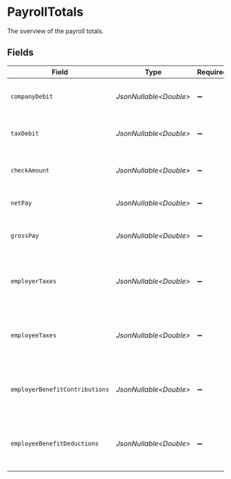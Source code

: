 # PayrollTotals

The overview of the payroll totals.


## Fields

| Field                                                             | Type                                                              | Required                                                          | Description                                                       | Example                                                           |
| ----------------------------------------------------------------- | ----------------------------------------------------------------- | ----------------------------------------------------------------- | ----------------------------------------------------------------- | ----------------------------------------------------------------- |
| `companyDebit`                                                    | *JsonNullable\<Double>*                                           | :heavy_minus_sign:                                                | The total company debit for the payroll.                          | 27992.49                                                          |
| `taxDebit`                                                        | *JsonNullable\<Double>*                                           | :heavy_minus_sign:                                                | The total tax debit for the payroll.                              | 8655.32                                                           |
| `checkAmount`                                                     | *JsonNullable\<Double>*                                           | :heavy_minus_sign:                                                | The total check amount for the payroll.                           | 27966.23                                                          |
| `netPay`                                                          | *JsonNullable\<Double>*                                           | :heavy_minus_sign:                                                | The net pay amount for the payroll.                               | 19337.17                                                          |
| `grossPay`                                                        | *JsonNullable\<Double>*                                           | :heavy_minus_sign:                                                | The gross pay amount for the payroll.                             | 27966.23                                                          |
| `employerTaxes`                                                   | *JsonNullable\<Double>*                                           | :heavy_minus_sign:                                                | The total amount of employer paid taxes for the payroll.          | 2038.93                                                           |
| `employeeTaxes`                                                   | *JsonNullable\<Double>*                                           | :heavy_minus_sign:                                                | The total amount of employee paid taxes for the payroll.          | 6616.39                                                           |
| `employerBenefitContributions`                                    | *JsonNullable\<Double>*                                           | :heavy_minus_sign:                                                | The total amount of company contributed benefits for the payroll. | 0                                                                 |
| `employeeBenefitDeductions`                                       | *JsonNullable\<Double>*                                           | :heavy_minus_sign:                                                | The total amount of employee deducted benefits for the payroll.   | 0                                                                 |